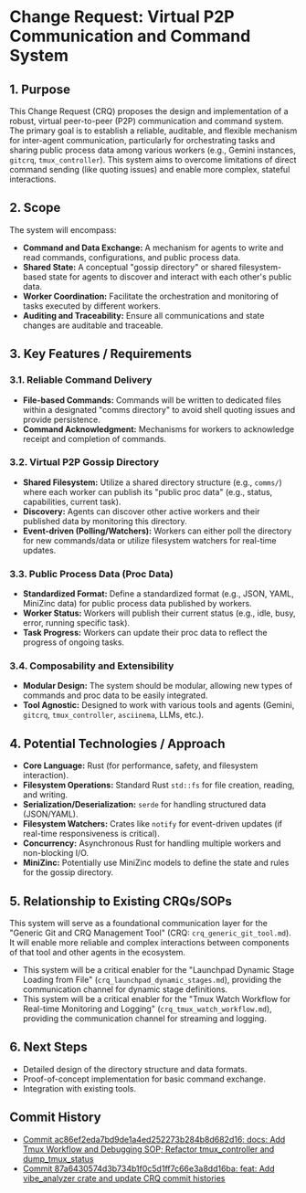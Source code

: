 # Change Request: Virtual P2P Communication and Command System

## 1. Purpose
This Change Request (CRQ) proposes the design and implementation of a robust, virtual peer-to-peer (P2P) communication and command system. The primary goal is to establish a reliable, auditable, and flexible mechanism for inter-agent communication, particularly for orchestrating tasks and sharing public process data among various workers (e.g., Gemini instances, `gitcrq`, `tmux_controller`). This system aims to overcome limitations of direct command sending (like quoting issues) and enable more complex, stateful interactions.

## 2. Scope
The system will encompass:
*   **Command and Data Exchange:** A mechanism for agents to write and read commands, configurations, and public process data.
*   **Shared State:** A conceptual "gossip directory" or shared filesystem-based state for agents to discover and interact with each other's public data.
*   **Worker Coordination:** Facilitate the orchestration and monitoring of tasks executed by different workers.
*   **Auditing and Traceability:** Ensure all communications and state changes are auditable and traceable.

## 3. Key Features / Requirements

### 3.1. Reliable Command Delivery
*   **File-based Commands:** Commands will be written to dedicated files within a designated "comms directory" to avoid shell quoting issues and provide persistence.
*   **Command Acknowledgment:** Mechanisms for workers to acknowledge receipt and completion of commands.

### 3.2. Virtual P2P Gossip Directory
*   **Shared Filesystem:** Utilize a shared directory structure (e.g., `comms/`) where each worker can publish its "public proc data" (e.g., status, capabilities, current task).
*   **Discovery:** Agents can discover other active workers and their published data by monitoring this directory.
*   **Event-driven (Polling/Watchers):** Workers can either poll the directory for new commands/data or utilize filesystem watchers for real-time updates.

### 3.3. Public Process Data (Proc Data)
*   **Standardized Format:** Define a standardized format (e.g., JSON, YAML, MiniZinc data) for public process data published by workers.
*   **Worker Status:** Workers will publish their current status (e.g., idle, busy, error, running specific task).
*   **Task Progress:** Workers can update their proc data to reflect the progress of ongoing tasks.

### 3.4. Composability and Extensibility
*   **Modular Design:** The system should be modular, allowing new types of commands and proc data to be easily integrated.
*   **Tool Agnostic:** Designed to work with various tools and agents (Gemini, `gitcrq`, `tmux_controller`, `asciinema`, LLMs, etc.).

## 4. Potential Technologies / Approach
*   **Core Language:** Rust (for performance, safety, and filesystem interaction).
*   **Filesystem Operations:** Standard Rust `std::fs` for file creation, reading, and writing.
*   **Serialization/Deserialization:** `serde` for handling structured data (JSON/YAML).
*   **Filesystem Watchers:** Crates like `notify` for event-driven updates (if real-time responsiveness is critical).
*   **Concurrency:** Asynchronous Rust for handling multiple workers and non-blocking I/O.
*   **MiniZinc:** Potentially use MiniZinc models to define the state and rules for the gossip directory.

## 5. Relationship to Existing CRQs/SOPs
This system will serve as a foundational communication layer for the "Generic Git and CRQ Management Tool" (CRQ: `crq_generic_git_tool.md`). It will enable more reliable and complex interactions between components of that tool and other agents in the ecosystem.
*   This system will be a critical enabler for the "Launchpad Dynamic Stage Loading from File" (`crq_launchpad_dynamic_stages.md`), providing the communication channel for dynamic stage definitions.
*   This system will be a critical enabler for the "Tmux Watch Workflow for Real-time Monitoring and Logging" (`crq_tmux_watch_workflow.md`), providing the communication channel for streaming and logging.

## 6. Next Steps
*   Detailed design of the directory structure and data formats.
*   Proof-of-concept implementation for basic command exchange.
*   Integration with existing tools.








## Commit History

- [Commit ac86ef2eda7bd9de1a4ed252273b284b8d682d16: docs: Add Tmux Workflow and Debugging SOP; Refactor tmux_controller and dump_tmux_status](docs/commits/ac86ef2eda7bd9de1a4ed252273b284b8d682d16_docs_Add_Tmux_Workflow_and_Debugging_SOP_Refactor_tmux_controller_and_dump_tmux_status.md)
- [Commit 87a6430574d3b734b1f0c5d1ff7c66e3a8dd16ba: feat: Add vibe_analyzer crate and update CRQ commit histories](docs/commits/87a6430574d3b734b1f0c5d1ff7c66e3a8dd16ba_feat_Add_vibe_analyzer_crate_and_update_CRQ_commit_histories.md)